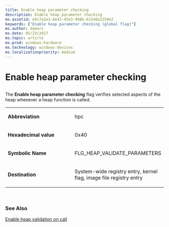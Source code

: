 ```yaml
---
title: Enable heap parameter checking
description: Enable heap parameter checking
ms.assetid: e9c7a2e3-8e43-45e3-948b-6154da1359e2
keywords: ["Enable heap parameter checking (global flag)"]
ms.author: domars
ms.date: 05/23/2017
ms.topic: article
ms.prod: windows-hardware
ms.technology: windows-devices
ms.localizationpriority: medium
---
```


# Enable heap parameter checking


## <span id="ddk_enable_heap_parameter_checking_dtools"></span><span id="DDK_ENABLE_HEAP_PARAMETER_CHECKING_DTOOLS"></span>


The **Enable heap parameter checking** flag verifies selected aspects of the heap whenever a heap function is called.

<table>
<colgroup>
<col width="50%" />
<col width="50%" />
</colgroup>
<tbody>
<tr class="odd">
<td align="left"><p><strong>Abbreviation</strong></p></td>
<td align="left"><p>hpc</p></td>
</tr>
<tr class="even">
<td align="left"><p><strong>Hexadecimal value</strong></p></td>
<td align="left"><p>0x40</p></td>
</tr>
<tr class="odd">
<td align="left"><p><strong>Symbolic Name</strong></p></td>
<td align="left"><p>FLG_HEAP_VALIDATE_PARAMETERS</p></td>
</tr>
<tr class="even">
<td align="left"><p><strong>Destination</strong></p></td>
<td align="left"><p>System-wide registry entry, kernel flag, image file registry entry</p></td>
</tr>
</tbody>
</table>

 

### <span id="see_also"></span><span id="SEE_ALSO"></span>See Also

[Enable heap validation on call](enable-heap-validation-on-call.md)

 

 





